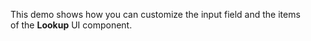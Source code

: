 This demo shows how you can customize the input field and the items of&nbsp;the **Lookup** UI component.